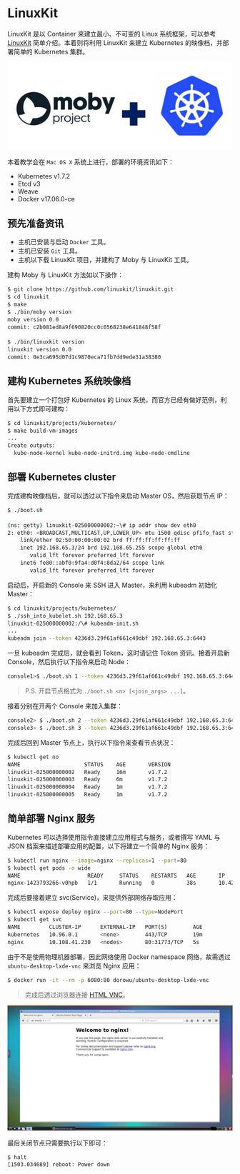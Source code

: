 # LinuxKit

LinuxKit 是以 Container 来建立最小、不可变的 Linux 系统框架，可以参考 [LinuxKit](https://github.com/linuxkit/linuxkit) 简单介绍。本着则将利用 LinuxKit 来建立 Kubernetes 的映像档，并部署简单的 Kubernetes 集群。

![](../../.gitbook/assets/moby+kubernetes%20%281%29.png)

本着教学会在 `Mac OS X` 系统上进行，部署的环境资讯如下：

* Kubernetes v1.7.2
* Etcd v3
* Weave
* Docker v17.06.0-ce

## 预先准备资讯

* 主机已安装与启动 `Docker` 工具。
* 主机已安装 `Git` 工具。
* 主机以下载 LinuxKit 项目，并建构了 Moby 与 LinuxKit 工具。

建构 Moby 与 LinuxKit 方法如以下操作：

```bash
$ git clone https://github.com/linuxkit/linuxkit.git
$ cd linuxkit
$ make
$ ./bin/moby version
moby version 0.0
commit: c2b081ed8a9f690820cc0c0568238e641848f58f

$ ./bin/linuxkit version
linuxkit version 0.0
commit: 0e3ca695d07d1c9870eca71fb7dd9ede31a38380
```

## 建构 Kubernetes 系统映像档

首先要建立一个打包好 Kubernetes 的 Linux 系统，而官方已经有做好范例，利用以下方式即可建构：

```bash
$ cd linuxkit/projects/kubernetes/
$ make build-vm-images
...
Create outputs:
  kube-node-kernel kube-node-initrd.img kube-node-cmdline
```

## 部署 Kubernetes cluster

完成建构映像档后，就可以透过以下指令来启动 Master OS，然后获取节点 IP：

```bash
$ ./boot.sh

(ns: getty) linuxkit-025000000002:~\# ip addr show dev eth0
2: eth0: <BROADCAST,MULTICAST,UP,LOWER_UP> mtu 1500 qdisc pfifo_fast state UP qlen 1000
    link/ether 02:50:00:00:00:02 brd ff:ff:ff:ff:ff:ff
    inet 192.168.65.3/24 brd 192.168.65.255 scope global eth0
       valid_lft forever preferred_lft forever
    inet6 fe80::abf0:9fa4:d0f4:8da2/64 scope link
       valid_lft forever preferred_lft forever
```

启动后，开启新的 Console 来 SSH 进入 Master，来利用 kubeadm 初始化 Master：

```bash
$ cd linuxkit/projects/kubernetes/
$ ./ssh_into_kubelet.sh 192.168.65.3
linuxkit-025000000002:/\# kubeadm-init.sh
...
kubeadm join --token 4236d3.29f61af661c49dbf 192.168.65.3:6443
```

一旦 kubeadm 完成后，就会看到 Token，这时请记住 Token 资讯。接着开启新 Console，然后执行以下指令来启动 Node：

```bash
console1>$ ./boot.sh 1 --token 4236d3.29f61af661c49dbf 192.168.65.3:6443
```

> P.S. 开启节点格式为 `./boot.sh <n> [<join_args> ...]`。

接着分别在开两个 Console 来加入集群：

```bash
console2> $ ./boot.sh 2 --token 4236d3.29f61af661c49dbf 192.168.65.3:6443
console3> $ ./boot.sh 3 --token 4236d3.29f61af661c49dbf 192.168.65.3:6443
```

完成后回到 Master 节点上，执行以下指令来查看节点状况：

```bash
$ kubectl get no
NAME                    STATUS    AGE       VERSION
linuxkit-025000000002   Ready     16m       v1.7.2
linuxkit-025000000003   Ready     6m        v1.7.2
linuxkit-025000000004   Ready     1m        v1.7.2
linuxkit-025000000005   Ready     1m        v1.7.2
```

## 简单部署 Nginx 服务

Kubernetes 可以选择使用指令直接建立应用程式与服务，或者撰写 YAML 与 JSON 档案来描述部署应用的配置，以下将建立一个简单的 Nginx 服务：

```bash
$ kubectl run nginx --image=nginx --replicas=1 --port=80
$ kubectl get pods -o wide
NAME                     READY     STATUS    RESTARTS   AGE       IP          NODE
nginx-1423793266-v0hpb   1/1       Running   0          38s       10.42.0.1   linuxkit-025000000004
```

完成后要接着建立 svc\(Service\)，来提供外部网络存取应用：

```bash
$ kubectl expose deploy nginx --port=80 --type=NodePort
$ kubectl get svc
NAME         CLUSTER-IP      EXTERNAL-IP   PORT(S)        AGE
kubernetes   10.96.0.1       <none>        443/TCP        19m
nginx        10.108.41.230   <nodes>       80:31773/TCP   5s
```

由于不是使用物理机器部署，因此网络使用 Docker namespace 网络，故需透过 `ubuntu-desktop-lxde-vnc` 来浏览 Nginx 应用：

```bash
$ docker run -it --rm -p 6080:80 dorowu/ubuntu-desktop-lxde-vnc
```

> 完成后透过浏览器连接 [HTML VNC](localhost:6080)。

![](../../.gitbook/assets/docker-desktop%20%283%29.png)

最后关闭节点只需要执行以下即可：

```bash
$ halt
[1503.034689] reboot: Power down
```

